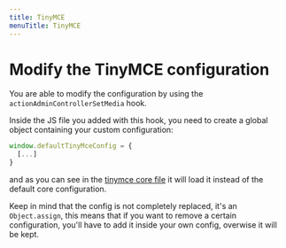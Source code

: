 ```yaml
---
title: TinyMCE
menuTitle: TinyMCE
---
```


# Modify the TinyMCE configuration

You are able to modify the configuration by using the `actionAdminControllerSetMedia` hook.

Inside the JS file you added with this hook, you need to create a global object containing your custom configuration:

```js
window.defaultTinyMceConfig = {
  [...]
}
```

and as you can see in the [tinymce core file](https://github.com/PrestaShop/PrestaShop/blob/0046bf590f033e2ad00594efd92873bc577bf81a/js/admin/tinymce.inc.js) it will load it instead of the default core configuration.

Keep in mind that the config is not completely replaced, it's an `Object.assign`, this means that if you want to remove a certain configuration, you'll have to add it inside your own config, overwise it will be kept.

